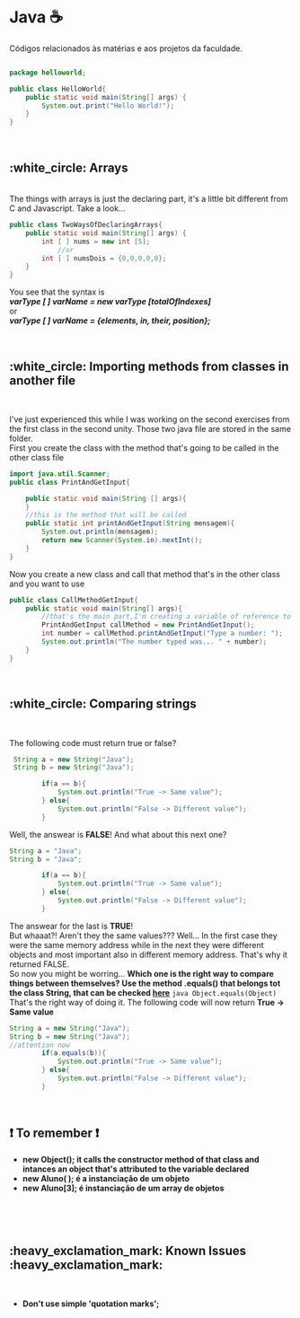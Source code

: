 # Java :coffee:	
<quote> Códigos relacionados às matérias e aos projetos da faculdade.</quote>
```java

package helloworld;

public class HelloWorld{
	public static void main(String[] args) {
		System.out.print("Hello World!");
	}
}
```

<br>

<h2>:white_circle: Arrays</h2>

<br>
The things with arrays is just the declaring part, it's a little bit different from C and Javascript. Take a look... 
<br>

```java
public class TwoWaysOfDeclaringArrays{
	public static void main(String[] args) {
		int [ ] nums = new int [5]; 
			//or
		int [ ] numsDois = {0,0,0,0,0}; 
	}
}	
```

You see that the syntax is
<br> 
<strong>
	<i>
		varType [ ] varName = new varType [totalOfIndexes] 
	</i>
</strong>
<br>
	or
<br>
<strong>
	<i>
	 	varType [ ] varName = {elements, in, their, position};
	</i>
</strong>

<br>

<h2>:white_circle: Importing methods from classes in another file</h2>

<br>

I've just experienced this while I was working on the second exercises from the first class in the second unity. 
Those two java file are stored in the same folder. 
<br>
First you create the class with the method that's going to be called in the other class file

```java
import java.util.Scanner;
public class PrintAndGetInput{

	public static void main(String [] args){
	}
	//this is the method that will be called
	public static int printAndGetInput(String mensagem){
		System.out.println(mensagem);
		return new Scanner(System.in).nextInt();
	}
}
```
Now you create a new class and call that method that's in the other class and you want to use
```java
public class CallMethodGetInput{
    public static void main(String[] args){
        //that's the main part,I'm creating a variable of reference to that method in the other class
        PrintAndGetInput callMethod = new PrintAndGetInput();
        int number = callMethod.printAndGetInput("Type a number: ");
        System.out.println("The number typed was... " + number);
    }
}
```
<br>

<h2>:white_circle: Comparing strings</h2>

<br>

The following code must return true or false?
```java
 String a = new String("Java");
 String b = new String("Java");

        if(a == b){
            System.out.println("True -> Same value");
        } else{
            System.out.println("False -> Different value");
        }
```
Well, the answear is <strong>FALSE</strong>! And what about this next one?
```java
String a = "Java";
String b = "Java";

        if(a == b){
            System.out.println("True -> Same value");
        } else{
            System.out.println("False -> Different value");
        }
```
The answear for the last is <strong>TRUE</strong>!
<br>
But whaaat?! Aren't they the same values??? Well... In the first case they were the same memory address while in the next they were different objects and most important also in different memory address. That's why it returned FALSE.
<br>
So now you might be worring... <strong>Which one is the right way to compare things between themselves? Use the method .equals() that belongs tot the class String, that can be checked <a href="https://docs.oracle.com/javase/7/docs/api/java/lang/String.html">here</a></strong>
```java Object.equals(Object)```
That's the right way of doing it. The following code will now return <strong>True -> Same value</strong>
```java
String a = new String("Java");
String b = new String("Java");
//attention now
        if(a.equals(b)){
            System.out.println("True -> Same value");
        } else{
            System.out.println("False -> Different value");
        }
```

<br><h2>:heavy_exclamation_mark: To remember :heavy_exclamation_mark:</h2>
	<ul>
		<li><strong>new Object();</srtrong> it calls the constructor method of that class and intances an object that's attributed to the 			variable declared</li>
		<li><strong>new Aluno( );</strong> é a instanciação de um objeto</li>
		<li><strong>new Aluno[3];</strong> é instanciação de um array de objetos</li>
	</ul>
<br>

<br>
<h2>:heavy_exclamation_mark: Known Issues :heavy_exclamation_mark:</h2>
<br>
	<ul>
		<li> Don't use simple 'quotation marks';</li>
	</ul>
	<br>
			
			
